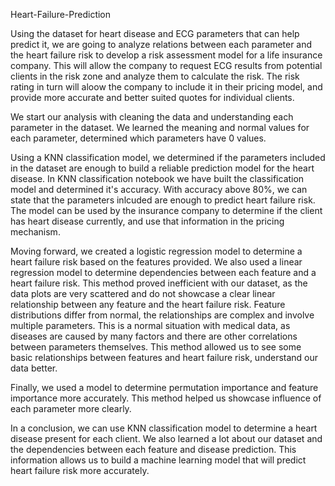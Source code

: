 Heart-Failure-Prediction

Using the dataset for heart disease and ECG parameters that can help predict it, we are going to analyze relations between each parameter and the heart failure risk to develop a risk assessment model for a life insurance company. This will allow the company to request ECG results from potential clients in the risk zone and analyze them to calculate the risk. The risk rating in turn will aloow the company to include it in their pricing model, and provide more accurate and better suited quotes for individual clients.

We start our analysis with cleaning the data and understanding each parameter in the dataset. We learned the meaning and normal values for each parameter, determined which parameters have 0 values.

Using a KNN classification model, we determined if the parameters included in the dataset are enough to build a reliable prediction model for the heart disease. In KNN classification notebook we have built the classification model and determined it's accuracy. With accuracy above 80%, we can state that the parameters inlcuded are enough to predict heart failure risk. The model can be used by the insurance company to determine if the client  has heart disease currently, and use that information in the pricing mechanism.

Moving forward, we created a logistic regression model to determine a heart failure risk based on the features provided. We also used a linear regression model to determine dependencies between each feature and a heart failure risk. This method proved inefficient with our dataset, as the data plots are very scattered and do not showcase a clear linear relationship between any feature and the heart failure risk. Feature distributions differ from normal, the relationships are complex and involve multiple parameters. This is a normal situation with medical data, as diseases are caused by many factors and there are other correlations between parameters themselves. This method allowed us to see some basic relationships between features and heart failure risk, understand our data better.

Finally, we used a model to determine permutation importance and feature importance more accurately. This method helped us showcase influence of each parameter more clearly.


In a conclusion, we can use KNN classification model to determine a heart disease present for each client. We also learned a lot about our dataset and the dependencies between each feature and disease prediction. This information allows us to build a machine learning model that will predict heart failure risk more accurately.

